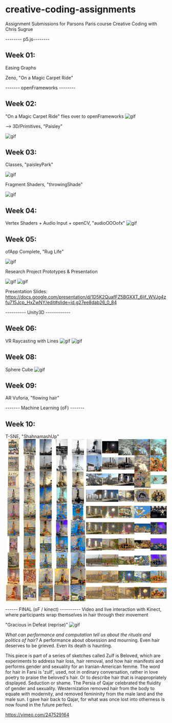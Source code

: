 # creative-coding-assignments
Assignment Submissions for Parsons Paris course Creative Coding with Chris Sugrue

-------- p5.js--------

## Week 01:

Easing Graphs

Zeno, "On a Magic Carpet Ride" 

------- openFrameworks --------

## Week 02: 

"On a Magic Carpet Ride" flies over to openFrameworks
![gif](https://media.giphy.com/media/3ov9jUAwpNmi1oALmM/giphy.gif)

--> 3D/Primitives, "Paisley"

![gif](https://media.giphy.com/media/3o6fJ3DtpeEagYtz0s/giphy.gif)

## Week 03:

Classes, "paisleyPark"

![gif](https://media.giphy.com/media/3o6fIUE8qKUvneCCk0/giphy.gif)

Fragment Shaders, "throwingShade"

![gif](https://media.giphy.com/media/3oxHQfuyJhHMlmOOPK/giphy.gif)

## Week 04:

Vertex Shaders + Audio Input + openCV, "audioOOOofx"
![gif](https://media.giphy.com/media/l3mZoPrQqUS3Kus24/giphy.gif)

## Week 05:

ofApp Complete, "Rug Life"

![gif](https://media.giphy.com/media/xUOxfgr37azBNDWeDm/giphy.gif)

Research Project Prototypes & Presentation

![gif](https://media.giphy.com/media/xT0xeOeaExPP8r0PSM/giphy.gif)
![gif](https://media.giphy.com/media/3o6fJgwJpgInNQgN7G/giphy.gif)

Presentation Slides: https://docs.google.com/presentation/d/1D5K2QuafFZ5BGXXT_6ljf_WVJg4zfu715Jcp_HxZwNY/edit#slide=id.g27ee8dab26_0_84

---------- Unity3D ------------

## Week 06:

VR Raycasting with Lines
![gif](https://media.giphy.com/media/3oxHQFaoNs3Y0hIHtu/giphy.gif)
![gif](https://media.giphy.com/media/3oxHQgHE6ckt1GB49G/giphy.gif)

## Week 08:

Sphere Cube
![gif](https://media.giphy.com/media/xUOxfmsBTU4GNB13lS/giphy.gif)

## Week 09: 

AR Vuforia, "flowing hair"

------- Machine Learning (oF) -------

## Week 10:

T-SNE, "ShahnamashUp"
![t-sne grid](https://github.com/ekermani/creative-coding-assignments/blob/master/week10/tsne_wellnoone.png)

------ FINAL (oF / kinect) ----------
Video and live interaction with Kinect, where participants wrap themselves in hair through their movement

"Gracious in Defeat (reprise)"
![gif](https://media.giphy.com/media/3o6fIYUeRYqP1RHIbe/giphy.gif)

_What can performance and computation tell us about the rituals and politics of hair?_
A performance about obsession and mourning. Even hair deserves to be grieved. Even its death is haunting.  

This piece is part of a series of sketches called Zulf is Beloved, which are experiments to address hair loss, hair removal, and how hair manifests and performs gender and sexuality for an Iranian-American femme. The word for hair in Farsi is 'zulf', used, not in ordinary conversation, rather in love poetry to praise the beloved's hair. Or to describe hair that is inappropriately displayed. Seduction or shame. The Persia of Qajar celebrated the fluidity of gender and sexuality. Westernization removed hair from the body to equate with modernity, and removed femininity from the male land and the male sun.  I gave hair back to Qajar, for what was once lost into otherness is now found in the future perfect.

https://vimeo.com/247529164
